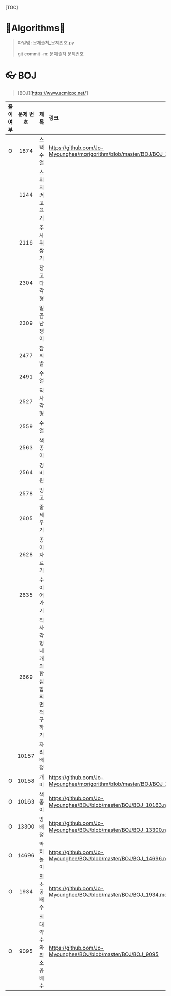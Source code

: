 [TOC]

# 🐢Algorithms🐇

>  파일명: 문제출처_문제번호.py
>
> git commit -m: 문제출처 문제번호



# 👓 BOJ

>  [BOJ][https://www.acmicpc.net/]



| 풀이 여부 | 문제 번호 | 제목                                 | 링크                                                         | 비고                               |
| :-------: | :-------: | :----------------------------------- | :----------------------------------------------------------- | ---------------------------------- |
|     O     |   1874    | 스택 수열                            | https://github.com/Jo-Myounghee/morigorithm/blob/master/BOJ/BOJ_1874.md | lambda function, sys.stdin, rstrip |
|           |   1244    | 스위치 켜고 끄기                     |                                                              |                                    |
|           |   2116    | 주사위 쌓기                          |                                                              |                                    |
|           |   2304    | 창고 다각형                          |                                                              |                                    |
|           |   2309    | 일곱 난쟁이                          |                                                              |                                    |
|           |   2477    | 참외밭                               |                                                              |                                    |
|           |   2491    | 수열                                 |                                                              |                                    |
|           |   2527    | 직사각형                             |                                                              |                                    |
|           |   2559    | 수열                                 |                                                              |                                    |
|           |   2563    | 색종이                               |                                                              |                                    |
|           |   2564    | 경비원                               |                                                              |                                    |
|           |   2578    | 빙고                                 |                                                              |                                    |
|           |   2605    | 줄 세우기                            |                                                              |                                    |
|           |   2628    | 종이자르기                           |                                                              |                                    |
|           |   2635    | 수 이어가기                          |                                                              |                                    |
|           |   2669    | 직사각형 네개의 합집합의 면적 구하기 |                                                              |                                    |
|           |   10157   | 자리배정                             |                                                              |                                    |
|     O     |   10158   | 개미                                 | https://github.com/Jo-Myounghee/morigorithm/blob/master/BOJ/BOJ_10158.md | eval                               |
|     O     |   10163   | 색종이                               | https://github.com/Jo-Myounghee/BOJ/blob/master/BOJ/BOJ_10163.md |                                    |
|     O     |   13300   | 방배정                               | https://github.com/Jo-Myounghee/BOJ/blob/master/BOJ/BOJ_13300.md |                                    |
|     O     |   14696   | 딱지놀이                             | https://github.com/Jo-Myounghee/BOJ/blob/master/BOJ/BOJ_14696.md | counter                            |
|     O     |   1934    | 최소공배수                           | https://github.com/Jo-Myounghee/BOJ/blob/master/BOJ/BOJ_1934.md | sys.stdout.write, gcd              |
|     O     |   9095    | 최대약수와 최소공배수                | https://github.com/Jo-Myounghee/BOJ/blob/master/BOJ/BOJ_9095 |                                    |




